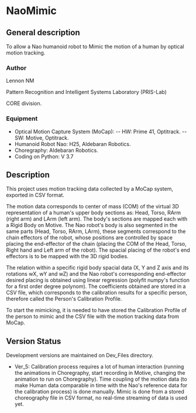 # NaoMimic
## General description
To allow a Nao humanoid robot to Mimic the motion of a human by optical motion tracking.
### Author
Lennon NM

Pattern Recognition and Intelligent Systems Laboratory (PRIS-Lab)

CORE division. 
### Equipment
- Optical Motion Capture System (MoCap): 
-- HW: Prime 41, Optitrack.
-- SW: Motive, Optitrack.
- Humanoid Robot Nao: H25, Aldebaran Robotics.
- Choregraphy: Aldebaran Robotics.
- Coding on Python: V 3.7
## Description
This project uses motion tracking data collected by a MoCap system, exported in CSV format.


The motion data corresponds to center of mass (COM) of the virtual 3D representation of a human's upper body sections as: Head, Torso, RArm (right arm) and LArm (left arm). The body's sections are mapped each with a Rigid Body on Motive. The Nao robot's body is also segmented in the same parts (Head, Torso, RArm, LArm), these segments correspond to the chain effectors of the robot, whose positions are controlled by space placing the end-effector of the chain (placing the COM of the Head, Torso, Right hand and Left arm of the robot). The spacial placing of the robot's end effectors is to be mapped with the 3D rigid bodies.


The relation within a specific rigid body spacial data (X, Y and Z axis and its rotations wX, wY and wZ) and the Nao robot's corresponding end-effector desired placing is obtained using linear regression (polyfit numpy's function for a first order degree polynom). The coefficients obtained are stored in a CSV file, which corresponds to the calibration results for a specific person, therefore called the Person's Calibration Profile.


To start the mimicking, it is needed to have stored the Calibration Profile of the person to mimic and the CSV file with the motion tracking data from MoCap.

## Version Status
Development versions are maintained on Dev_Files directory.
- Ver_5: Calibration process requires a lot of human interaction (running the animations in Choregraphy, start recording in Motive, changing the animation to run on Choregraphy). Time coupling of the motion data (to make Human data comparable in time with the Nao's reference data for the calibration process) is done manually. Mimic is done from a stored choreography file in CSV format, no real-time streaming of data is used yet. 
